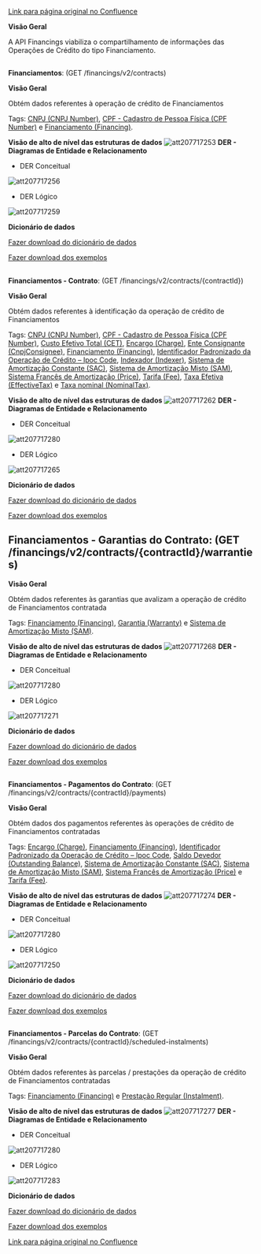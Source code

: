 [Link para página original no Confluence](https://openfinancebrasil.atlassian.net/wiki/spaces/OF/pages/207717185)

**Visão Geral**

A API Financings viabiliza o compartilhamento de informações das Operações de Crédito do tipo Financiamento.

##   
**Financiamentos**: (GET /financings/v2/contracts)

**Visão Geral**

Obtém dados referentes à operação de crédito de Financiamentos

Tags: [CNPJ (CNPJ Number)](https://openfinancebrasil.atlassian.net/wiki/spaces/OF/pages/17379230/Gloss+rio#CNPJ-%28CNPJ-Number%29), [CPF - Cadastro de Pessoa Física (CPF Number)](https://openfinancebrasil.atlassian.net/wiki/spaces/OF/pages/17379230/Gloss+rio#CPF---Cadastro-de-Pessoa-F%C3%ADsica-%28CPF-Number%29) e [Financiamento (Financing)](https://openfinancebrasil.atlassian.net/wiki/spaces/OF/pages/17379230/Gloss+rio#Financiamento-%28Financing%29).

**Visão de alto de nível das estruturas de dados**
![att207717253](Informa%c3%a7%c3%b5es%20Gerais%20-%20[DC]%20Financiamento%20-%20v2.1.0/attachments/TLD_Financings_List-317a9f55.png)
**DER - Diagramas de Entidade e Relacionamento**

- DER Conceitual

![att207717256](Informa%c3%a7%c3%b5es%20Gerais%20-%20[DC]%20Financiamento%20-%20v2.1.0/attachments/DER_Financings_List_Conceitual-78a6e363.png)

- DER Lógico

![att207717259](Informa%c3%a7%c3%b5es%20Gerais%20-%20[DC]%20Financiamento%20-%20v2.1.0/attachments/DER_Financings_List-c771a67f.png)

**Dicionário de dados**

[Fazer download do dicionário de dados](https://openbanking-brasil.github.io/openapi/dictionary/financingsGetContracts_v2.csv)

[Fazer download dos exemplos](https://openfinancebrasil.atlassian.net/wiki/download/attachments/10059794/financingsGetContracts.csv?api=v2&amp;download=true)

##   
**Financiamentos - Contrato**: (GET /financings/v2/contracts/{contractId})

**Visão Geral**

Obtém dados referentes à identificação da operação de crédito de Financiamentos

Tags: [CNPJ (CNPJ Number)](https://openfinancebrasil.atlassian.net/wiki/spaces/OF/pages/17379230/Gloss+rio#CNPJ-%28CNPJ-Number%29), [CPF - Cadastro de Pessoa Física (CPF Number)](https://openfinancebrasil.atlassian.net/wiki/spaces/OF/pages/17379230/Gloss+rio#CPF---Cadastro-de-Pessoa-F%C3%ADsica-%28CPF-Number%29), [Custo Efetivo Total (CET)](https://openfinancebrasil.atlassian.net/wiki/spaces/OF/pages/17379230/Gloss+rio#Custo-Efetivo-Total-%28CET%29), [Encargo (Charge)](https://openfinancebrasil.atlassian.net/wiki/spaces/OF/pages/17379230/Gloss+rio#Encargo-%28Charge%29), [Ente Consignante (CnpjConsignee)](https://openfinancebrasil.atlassian.net/wiki/spaces/OF/pages/17379230/Gloss+rio#Ente-Consignante-%28CnpjConsignee%29), [Financiamento (Financing)](https://openfinancebrasil.atlassian.net/wiki/spaces/OF/pages/17379230/Gloss+rio#Financiamento-%28Financing%29), [Identificador Padronizado da Operação de Crédito – Ipoc Code](https://openfinancebrasil.atlassian.net/wiki/spaces/OF/pages/17379230/Gloss+rio#Identificador-Padronizado-da-Opera%C3%A7%C3%A3o-de-Cr%C3%A9dito-%E2%80%93-Ipoc-Code), [Indexador (Indexer)](https://openfinancebrasil.atlassian.net/wiki/spaces/OF/pages/17379230/Gloss+rio#Indexador-%28Indexer%29), [Sistema de Amortização Constante (SAC)](https://openfinancebrasil.atlassian.net/wiki/spaces/OF/pages/17379230/Gloss+rio#Sistema-de-Amortiza%C3%A7%C3%A3o-Constante-%28SAC%29), [Sistema de Amortização Misto (SAM)](https://openfinancebrasil.atlassian.net/wiki/spaces/OF/pages/17379230/Gloss+rio#Sistema-de-Amortiza%C3%A7%C3%A3o-Misto-%28SAM%29), [Sistema Francês de Amortização (Price)](https://openfinancebrasil.atlassian.net/wiki/spaces/OF/pages/17379230/Gloss+rio#Sistema-Franc%C3%AAs-de-Amortiza%C3%A7%C3%A3o-%28Price%29), [Tarifa (Fee)](https://openfinancebrasil.atlassian.net/wiki/spaces/OF/pages/17379230/Gloss+rio#Tarifa-%28Fee%29), [Taxa Efetiva (EffectiveTax)](https://openfinancebrasil.atlassian.net/wiki/spaces/OF/pages/17379230/Gloss+rio#Taxa-Efetiva-%28EffectiveTax%29) e [Taxa nominal (NominalTax)](https://openfinancebrasil.atlassian.net/wiki/spaces/OF/pages/17379230/Gloss+rio#Taxa-nominal-%28NominalTax%29).

**Visão de alto de nível das estruturas de dados**
![att207717262](Informa%c3%a7%c3%b5es%20Gerais%20-%20[DC]%20Financiamento%20-%20v2.1.0/attachments/TLD_Financings_Contract-28e66d10.png)
**DER - Diagramas de Entidade e Relacionamento**

- DER Conceitual

![att207717280](Informa%c3%a7%c3%b5es%20Gerais%20-%20[DC]%20Financiamento%20-%20v2.1.0/attachments/DER_Financings-d24aedd7.png)

- DER Lógico

![att207717265](Informa%c3%a7%c3%b5es%20Gerais%20-%20[DC]%20Financiamento%20-%20v2.1.0/attachments/DER_Financings_Contract-2dad086e.png)

**Dicionário de dados**

[Fazer download do dicionário de dados](https://openbanking-brasil.github.io/openapi/dictionary/financingsGetContractsContractId_v2.csv)

[Fazer download dos exemplos](https://openfinancebrasil.atlassian.net/wiki/download/attachments/10059794/financingsGetContractsContractId.csv?api=v2&amp;download=true)

## **Financiamentos - Garantias do Contrato**: (GET /financings/v2/contracts/{contractId}/warranties)

**Visão Geral**

Obtém dados referentes às garantias que avalizam a operação de crédito de Financiamentos contratada

Tags: [Financiamento (Financing)](https://openfinancebrasil.atlassian.net/wiki/spaces/OF/pages/17379230/Gloss+rio#Financiamento-%28Financing%29), [Garantia (Warranty)](https://openfinancebrasil.atlassian.net/wiki/spaces/OF/pages/17379230/Gloss+rio#Garantia-%28Warranty%29) e [Sistema de Amortização Misto (SAM)](https://openfinancebrasil.atlassian.net/wiki/spaces/OF/pages/17379230/Gloss+rio#Sistema-de-Amortiza%C3%A7%C3%A3o-Misto-%28SAM%29).

**Visão de alto de nível das estruturas de dados**
![att207717268](Informa%c3%a7%c3%b5es%20Gerais%20-%20[DC]%20Financiamento%20-%20v2.1.0/attachments/TLD_Financings_Warranties-45815cdc.png)
**DER - Diagramas de Entidade e Relacionamento**

- DER Conceitual

![att207717280](Informa%c3%a7%c3%b5es%20Gerais%20-%20[DC]%20Financiamento%20-%20v2.1.0/attachments/DER_Financings-d24aedd7.png)

- DER Lógico

![att207717271](Informa%c3%a7%c3%b5es%20Gerais%20-%20[DC]%20Financiamento%20-%20v2.1.0/attachments/DER_Financings_Warranties-d85bb514.png)

**Dicionário de dados**

[Fazer download do dicionário de dados](https://openbanking-brasil.github.io/openapi/dictionary/financingsGetContractsContractIdWarranties_v2.csv)

[Fazer download dos exemplos](https://openfinancebrasil.atlassian.net/wiki/download/attachments/10059794/financingsGetContractsContractIdWarranties.csv?api=v2&amp;download=true)

##   
**Financiamentos - Pagamentos do Contrato**: (GET /financings/v2/contracts/{contractId}/payments)

**Visão Geral**

Obtém dados dos pagamentos referentes às operações de crédito de Financiamentos contratadas

Tags: [Encargo (Charge)](https://openfinancebrasil.atlassian.net/wiki/spaces/OF/pages/17379230#Encargo-%28Charge%29), [Financiamento (Financing)](https://openfinancebrasil.atlassian.net/wiki/spaces/OF/pages/17379230#Financiamento-%28Financing%29), [Identificador Padronizado da Operação de Crédito – Ipoc Code](https://openfinancebrasil.atlassian.net/wiki/spaces/OF/pages/17379230#Identificador-Padronizado-da-Opera%C3%A7%C3%A3o-de-Cr%C3%A9dito-%E2%80%93-Ipoc-Code), [Saldo Devedor (Outstanding Balance)](https://openfinancebrasil.atlassian.net/wiki/spaces/OF/pages/17379230#Saldo-Devedor-%28Outstanding-Balance%29), [Sistema de Amortização Constante (SAC)](https://openfinancebrasil.atlassian.net/wiki/spaces/OF/pages/17379230#Sistema-de-Amortiza%C3%A7%C3%A3o-Constante-%28SAC%29), [Sistema de Amortização Misto (SAM)](https://openfinancebrasil.atlassian.net/wiki/spaces/OF/pages/17379230#Sistema-de-Amortiza%C3%A7%C3%A3o-Misto-%28SAM%29), [Sistema Francês de Amortização (Price)](https://openfinancebrasil.atlassian.net/wiki/spaces/OF/pages/17379230#Sistema-Franc%C3%AAs-de-Amortiza%C3%A7%C3%A3o-%28Price%29) e [Tarifa (Fee)](https://openfinancebrasil.atlassian.net/wiki/spaces/OF/pages/17379230#Tarifa-%28Fee%29).

**Visão de alto de nível das estruturas de dados**
![att207717274](Informa%c3%a7%c3%b5es%20Gerais%20-%20[DC]%20Financiamento%20-%20v2.1.0/attachments/TLD_Financings_Payments-38c034e2.png)
**DER - Diagramas de Entidade e Relacionamento**

- DER Conceitual

![att207717280](Informa%c3%a7%c3%b5es%20Gerais%20-%20[DC]%20Financiamento%20-%20v2.1.0/attachments/DER_Financings-d24aedd7.png)

- DER Lógico

![att207717250](Informa%c3%a7%c3%b5es%20Gerais%20-%20[DC]%20Financiamento%20-%20v2.1.0/attachments/DER_Financings_Payments-e2f69311.png)

**Dicionário de dados**

[Fazer download do dicionário de dados](https://openbanking-brasil.github.io/openapi/dictionary/financingsGetContractsContractIdPayments_v2.csv)

[Fazer download dos exemplos](https://openfinancebrasil.atlassian.net/wiki/download/attachments/10059794/financingsGetContractsContractIdPayments.csv?api=v2&amp;download=true)

##   
**Financiamentos - Parcelas do Contrato**: (GET /financings/v2/contracts/{contractId}/scheduled-instalments)

**Visão Geral**

Obtém dados referentes às parcelas / prestações da operação de crédito de Financiamentos contratadas

Tags: [Financiamento (Financing)](https://openfinancebrasil.atlassian.net/wiki/spaces/OF/pages/17379230#Financiamento-%28Financing%29) e [Prestação Regular (Instalment)](https://openfinancebrasil.atlassian.net/wiki/spaces/OF/pages/17379230#Presta%C3%A7%C3%A3o-Regular-%28Instalment%29).

**Visão de alto de nível das estruturas de dados**
![att207717277](Informa%c3%a7%c3%b5es%20Gerais%20-%20[DC]%20Financiamento%20-%20v2.1.0/attachments/TLD_Financings_Instalments-aaa0d467.png)
**DER - Diagramas de Entidade e Relacionamento**

- DER Conceitual

![att207717280](Informa%c3%a7%c3%b5es%20Gerais%20-%20[DC]%20Financiamento%20-%20v2.1.0/attachments/DER_Financings-d24aedd7.png)

- DER Lógico

![att207717283](Informa%c3%a7%c3%b5es%20Gerais%20-%20[DC]%20Financiamento%20-%20v2.1.0/attachments/DER_Financings_Instalments-f7eb2f57.png)

**Dicionário de dados**

[Fazer download do dicionário de dados](https://openbanking-brasil.github.io/openapi/dictionary/financingsGetContractsContractIdScheduledInstalments_v2.csv)

[Fazer download dos exemplos](https://openfinancebrasil.atlassian.net/wiki/download/attachments/10059794/financingsGetContractsContractIdScheduledInstalments.csv?api=v2&amp;download=true)

[Link para página original no Confluence](https://openfinancebrasil.atlassian.net/wiki/spaces/OF/pages/207717185)
